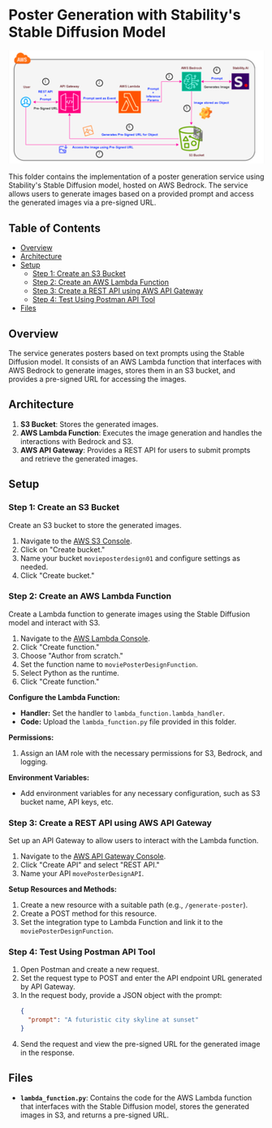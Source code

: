 # Poster Generation with Stability's Stable Diffusion Model

![architecture_diagram.png](architecture_diagram.png)

This folder contains the implementation of a poster generation service using Stability's Stable Diffusion model, hosted on AWS Bedrock. The service allows users to generate images based on a provided prompt and access the generated images via a pre-signed URL.

## Table of Contents
- [Overview](#overview)
- [Architecture](#architecture)
- [Setup](#setup)
  - [Step 1: Create an S3 Bucket](#step-1-create-an-s3-bucket)
  - [Step 2: Create an AWS Lambda Function](#step-2-create-an-aws-lambda-function)
  - [Step 3: Create a REST API using AWS API Gateway](#step-3-create-a-rest-api-using-aws-api-gateway)
  - [Step 4: Test Using Postman API Tool](#step-4-test-using-postman-api-tool)
- [Files](#files)

## Overview
The service generates posters based on text prompts using the Stable Diffusion model. It consists of an AWS Lambda function that interfaces with AWS Bedrock to generate images, stores them in an S3 bucket, and provides a pre-signed URL for accessing the images.

## Architecture
1. **S3 Bucket**: Stores the generated images.
2. **AWS Lambda Function**: Executes the image generation and handles the interactions with Bedrock and S3.
3. **AWS API Gateway**: Provides a REST API for users to submit prompts and retrieve the generated images.

## Setup

### Step 1: Create an S3 Bucket
Create an S3 bucket to store the generated images.

1. Navigate to the [AWS S3 Console](https://console.aws.amazon.com/s3/).
2. Click on "Create bucket."
3. Name your bucket `movieposterdesign01` and configure settings as needed.
4. Click "Create bucket."

### Step 2: Create an AWS Lambda Function
Create a Lambda function to generate images using the Stable Diffusion model and interact with S3.

1. Navigate to the [AWS Lambda Console](https://console.aws.amazon.com/lambda/).
2. Click "Create function."
3. Choose "Author from scratch."
4. Set the function name to `moviePosterDesignFunction`.
5. Select Python as the runtime.
6. Click "Create function."

**Configure the Lambda Function:**

- **Handler:** Set the handler to `lambda_function.lambda_handler`.
- **Code:** Upload the `lambda_function.py` file provided in this folder.

**Permissions:**

1. Assign an IAM role with the necessary permissions for S3, Bedrock, and logging.

**Environment Variables:**

- Add environment variables for any necessary configuration, such as S3 bucket name, API keys, etc.

### Step 3: Create a REST API using AWS API Gateway
Set up an API Gateway to allow users to interact with the Lambda function.

1. Navigate to the [AWS API Gateway Console](https://console.aws.amazon.com/apigateway/).
2. Click "Create API" and select "REST API."
3. Name your API `movePosterDesignAPI`.

**Setup Resources and Methods:**

1. Create a new resource with a suitable path (e.g., `/generate-poster`).
2. Create a POST method for this resource.
3. Set the integration type to Lambda Function and link it to the `moviePosterDesignFunction`.

### Step 4: Test Using Postman API Tool
1. Open Postman and create a new request.
2. Set the request type to POST and enter the API endpoint URL generated by API Gateway.
3. In the request body, provide a JSON object with the prompt:
    ```json
    {
      "prompt": "A futuristic city skyline at sunset"
    }
    ```
4. Send the request and view the pre-signed URL for the generated image in the response.

## Files

- **`lambda_function.py`**: Contains the code for the AWS Lambda function that interfaces with the Stable Diffusion model, stores the generated images in S3, and returns a pre-signed URL.
